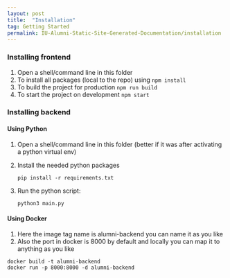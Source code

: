 ```yaml
---
layout: post
title:  "Installation"
tag: Getting Started
permalink: IU-Alumni-Static-Site-Generated-Documentation/installation
---
```

### Installing frontend
1. Open a shell/command line in this folder
2. To install all packages (local to the repo) using
```npm install```
3. To build the project for production
```npm run build```
4. To start the project on development
```npm start```

### Installing backend

#### Using Python
1. Open a shell/command line in this folder (better if it was after activating a python virtual env)
2. Install the needed python packages

   ```pip install -r requirements.txt```

3. Run the python script:

    ```python3 main.py```

#### Using Docker
1. Here the image tag name is alumni-backend you can name it as you like
2. Also the port in docker is 8000 by default and locally you can map it to anything as you like
```
docker build -t alumni-backend
docker run -p 8000:8000 -d alumni-backend
```